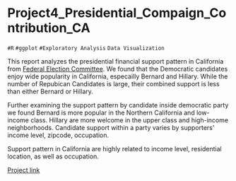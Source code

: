 # Project4_Presidential_Compaign_Contribution_CA

``#R``  ``#ggplot`` ``#Exploratory Analysis``  ``Data Visualization``

This report analyzes the presidential financial support pattern in California from [Federal Election Committee]( http://www.fec.gov/disclosurep/PDownload.do). We found that the Democratic candidates enjoy wide popularity in California, especailly Bernard and Hillary. While the number of Repubican Candidates is large, their combined support is less than either Bernard or Hillary. 

Further examining the support pattern by candidate inside democratic party we found Bernard is more popular in the Northern California and low-income class. Hillary are more welcome in the upper class and high-income neighborhoods. Candidate support within a party varies by supporters' income level, zipcode, occupation. 

Support pattern in California are highly related to income level, residential location, as well as occupation.

[Project link](https://rawgit.com/saraheshuang/4_Presidential_Compaign_Contribution_CA/master/Finacial_Contribution_to_Presidential_Campaign_CA_final.html)
